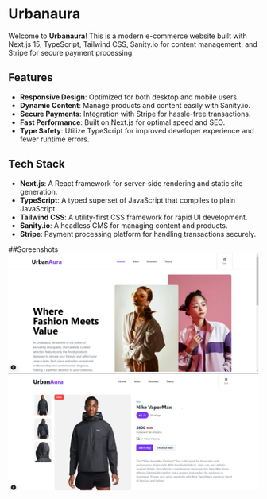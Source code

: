 # Urbanaura

Welcome to **Urbanaura**! This is a modern e-commerce website built with Next.js 15, TypeScript, Tailwind CSS, Sanity.io for content management, and Stripe for secure payment processing.

## Features

- **Responsive Design**: Optimized for both desktop and mobile users.
- **Dynamic Content**: Manage products and content easily with Sanity.io.
- **Secure Payments**: Integration with Stripe for hassle-free transactions.
- **Fast Performance**: Built on Next.js for optimal speed and SEO.
- **Type Safety**: Utilize TypeScript for improved developer experience and fewer runtime errors.

## Tech Stack

- **Next.js**: A React framework for server-side rendering and static site generation.
- **TypeScript**: A typed superset of JavaScript that compiles to plain JavaScript.
- **Tailwind CSS**: A utility-first CSS framework for rapid UI development.
- **Sanity.io**: A headless CMS for managing content and products.
- **Stripe**: Payment processing platform for handling transactions securely.

##Screenshots
![alt text](homePage.png)
![alt text](image.png)

